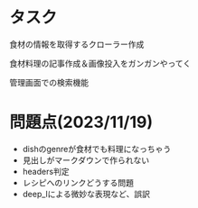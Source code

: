 # タスク
食材の情報を取得するクローラー作成

食材料理の記事作成＆画像投入をガンガンやってく

管理画面での検索機能


# 問題点(2023/11/19)
- dishのgenreが食材でも料理になっちゃう
- 見出しがマークダウンで作られない
- headers判定
- レシピへのリンクどうする問題
- deep_lによる微妙な表現など、誤訳